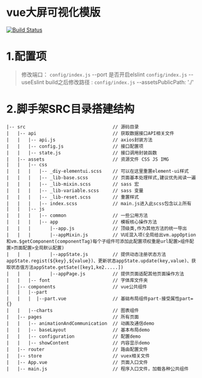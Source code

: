 # vue大屏可视化模版
[![Build Status](https://travis-ci.org/UnicomBigData/YPJG.svg?branch=master)](https://travis-ci.org/UnicomBigData/YPJG)
# 1.配置项
> 修改端口：                   `config/index.js` --port
> 是否开启elslint              `config/index.js` --useEslint
> build之后修改路径 :          `config/index.js` --assetsPublicPath: './'
# 2.脚手架SRC目录搭建结构
```
|-- src                                // 源码目录
|   |-- api                            // 获取数据接口API相关文件
|   |   |-- api.js                     // axios封装方法
|   |   |-- config.js                  // 接口配置项
|   |   |-- state.js                   // 接口调用封装函数
|   |-- assets                         // 资源文件 CSS JS IMG
|   |   |-- css
|   |   |   |-- _diy-elementui.scss    // 可以在这里重置element-ui样式
|   |   |   |-- _lib-base.scss         // 页面基本处理样式,建议优先阅读一遍
|   |   |   |-- _lib-mixin.scss        // sass 宏
|   |   |   |-- _lib-variable.scss     // sass 变量
|   |   |   |-- _lib-reset.scss        // 重置样式
|   |   |   |-- index.scss             // main.js进入此scss包含以上所有
|   |   |-- js
|   |   |   |-- common                 // 一些公用方法
|   |   |   |-- app                    // 模板核心操作方法
|   |   |       |--app.js              // 顶级类,作为其他方法的统一导出
|   |   |       |--appMixin.js         // VUE混入项(全局给出vm.appOption和vm.$getComponent(componentTag)每个子组件可添加此配置项权重是url配置>组件配置>页面配置>全局默认配置)
|   |   |       |--appState.js         // 提供动态注册状态方法appState.regist(${key},${value})、更新状态appState.update(key,value)、获取状态值方法appState.getSate([key1,ke2.....])
|   |   |       |--appPage.js          // 提供页面适配其他页面操作方法
|   |   |-- font                       // 字体库文件夹
|   |-- components                     // vue公共组件
|   |   |--part
|   |   |  |--part.vue                 // 基础布局组件part-接受属性part={}
|   |   |--charts                      // 图表组件
|   |-- pages                          // 所有页面
|   |   |-- animationAndCommunication  // 动画及通信demo
|   |   |-- baseLayout                 // 基本布局demo
|   |   |-- configuration              // 配置demo
|   |   |-- showContent                // 内容显示demo
|   |-- router                         // 路由配置文件
|   |-- store                          // vuex相关文件
|   |-- App.vue                        // 页面入口文件
|   |-- main.js                        // 程序入口文件，加载各种公共组件
```

